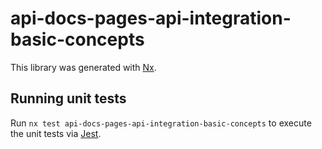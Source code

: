 # api-docs-pages-api-integration-basic-concepts

This library was generated with [Nx](https://nx.dev).

## Running unit tests

Run `nx test api-docs-pages-api-integration-basic-concepts` to execute the unit tests via [Jest](https://jestjs.io).
